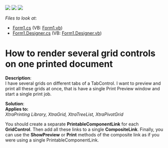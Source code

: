 <!-- default badges list -->
![](https://img.shields.io/endpoint?url=https://codecentral.devexpress.com/api/v1/VersionRange/128597629/13.1.4%2B)
[![](https://img.shields.io/badge/Open_in_DevExpress_Support_Center-FF7200?style=flat-square&logo=DevExpress&logoColor=white)](https://supportcenter.devexpress.com/ticket/details/E655)
[![](https://img.shields.io/badge/📖_How_to_use_DevExpress_Examples-e9f6fc?style=flat-square)](https://docs.devexpress.com/GeneralInformation/403183)
<!-- default badges end -->
<!-- default file list -->
*Files to look at*:

* [Form1.cs](./CS/CompoundPrinting/Form1.cs) (VB: [Form1.vb](./VB/CompoundPrinting/Form1.vb))
* [Form1.Designer.cs](./CS/CompoundPrinting/Form1.Designer.cs) (VB: [Form1.Designer.vb](./VB/CompoundPrinting/Form1.Designer.vb))
<!-- default file list end -->
# How to render several grid controls on one printed document


<p><strong>Description</strong>:<br />
I have several grids on different tabs of a TabControl. I want to preview and print all these grids at once, that is have a single Print Preview window and start a single print job.</p><p><strong>Solution</strong>:<br />
<strong>Applies to:</strong><br />
<i>XtraPrinting Library, XtraGrid, XtraTreeList, XtraPivotGrid</i></p><p>You should create a separate <strong>PrintableComponentLink</strong> for each <strong>GridControl</strong>. Then add all these links to a single <strong>CompositeLink</strong>. Finally, you can use the <strong>ShowPreview</strong> or <strong>Print</strong> methods of the composite link as if you were using a single PrintableComponentLink.</p>

<br/>


